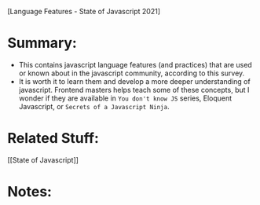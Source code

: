 [Language Features - State of Javascript 2021]
# Summary:
- This contains javascript language features (and practices) that are used or known about in the javascript community, according to this survey.
- It is worth it to learn them and develop a more deeper understanding of javascript. Frontend masters helps teach some of these concepts, but I wonder if they are available in `You don't know JS` series, Eloquent Javascript, or `Secrets of a Javascript Ninja`.
# Related Stuff:
[[State of Javascript]]
# Notes: